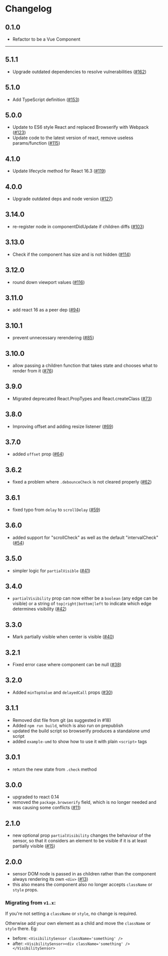 # Changelog

## 0.1.0

- Refactor to be a Vue Component

---

## 5.1.1

- Upgrade outdated dependencies to resolve vulnerabilities ([#162](https://github.com/joshwnj/react-visibility-sensor/pull/162))

## 5.1.0

- Add TypeScript definition ([#153](https://github.com/joshwnj/react-visibility-sensor/pull/153))

## 5.0.0

- Update to ES6 style React and replaced Browserify with Webpack ([#123](https://github.com/joshwnj/react-visibility-sensor/pull/123))
- Update code to the latest version of react, remove useless params/function ([#115](https://github.com/joshwnj/react-visibility-sensor/pull/115))

## 4.1.0

- Update lifecycle method for React 16.3 ([#119](https://github.com/joshwnj/react-visibility-sensor/pull/119))

## 4.0.0

- Upgrade outdated deps and node version ([#127](https://github.com/joshwnj/react-visibility-sensor/pull/127))

## 3.14.0

- re-register node in componentDidUpdate if children diffs ([#103](https://github.com/joshwnj/react-visibility-sensor/pull/103))

## 3.13.0

- Check if the component has size and is not hidden ([#114](https://github.com/joshwnj/react-visibility-sensor/pull/114))

## 3.12.0

- round down viewport values ([#116](https://github.com/joshwnj/react-visibility-sensor/pull/116))

## 3.11.0

- add react 16 as a peer dep ([#94](https://github.com/joshwnj/react-visibility-sensor/pull/94))

## 3.10.1

- prevent unnecessary rerendering ([#85](https://github.com/joshwnj/react-visibility-sensor/pull/85))

## 3.10.0

- allow passing a children function that takes state and chooses what to render from it ([#76](https://github.com/joshwnj/react-visibility-sensor/pull/76#pullrequestreview-33850456))

## 3.9.0

- Migrated deprecated React.PropTypes and React.createClass ([#73](https://github.com/joshwnj/react-visibility-sensor/pull/73))

## 3.8.0

- Improving offset and adding resize listener ([#69](https://github.com/joshwnj/react-visibility-sensor/pull/69))

## 3.7.0

- added `offset` prop ([#64](https://github.com/joshwnj/react-visibility-sensor/pull/64))

## 3.6.2

- fixed a problem where `.debounceCheck` is not cleared properly ([#62](https://github.com/joshwnj/react-visibility-sensor/pull/62))

## 3.6.1

- fixed typo from `delay` to `scrollDelay` ([#59](https://github.com/joshwnj/react-visibility-sensor/pull/59))

## 3.6.0

- added support for "scrollCheck" as well as the default "intervalCheck" ([#54](https://github.com/joshwnj/react-visibility-sensor/pull/54))

## 3.5.0

- simpler logic for `partialVisible` ([#41](https://github.com/joshwnj/react-visibility-sensor/pull/41))

## 3.4.0

- `partialVisibility` prop can now either be a `boolean` (any edge can be visible) or a string of `top|right|bottom|left` to indicate which edge determines visibility ([#42](https://github.com/joshwnj/react-visibility-sensor/pull/42/files))

## 3.3.0

- Mark partially visible when center is visible ([#40](https://github.com/joshwnj/react-visibility-sensor/pull/40))

## 3.2.1

- Fixed error case where component can be null ([#38](https://github.com/joshwnj/react-visibility-sensor/pull/38))

## 3.2.0

- Added `minTopValue` and `delayedCall` props ([#30](https://github.com/joshwnj/react-visibility-sensor/pull/30))

## 3.1.1

- Removed dist file from git (as suggested in #18)
- Added `npm run build`, which is also run on prepublish
- updated the build script so browserify produces a standalone umd script
- added `example-umd` to show how to use it with plain `<script>` tags

## 3.0.1

- return the new state from `.check` method

## 3.0.0

- upgraded to react 0.14
- removed the `package.browserify` field, which is no longer needed and was causing some conflicts ([#11](https://github.com/joshwnj/react-visibility-sensor/issues/11))

## 2.1.0

- new optional prop `partialVisibility` changes the behaviour of the sensor, so that it considers an element to be visible if it is at least partially visible ([#15](https://github.com/joshwnj/react-visibility-sensor/pull/15))

## 2.0.0

- sensor DOM node is passed in as children rather than the component always rendering its own `<div>` ([#13](https://github.com/joshwnj/react-visibility-sensor/pull/13))
- this also means the component also no longer accepts `className` or `style` props.

### Migrating from `v1.x`:

If you're not setting a `className` or `style`, no change is required.

Otherwise add your own element as a child and move the `className` or `style` there. Eg:

- before: `<VisibilitySensor className='something' />`
- after: `<VisibilitySensor><div className='something' /></VisibilitySensor>`
